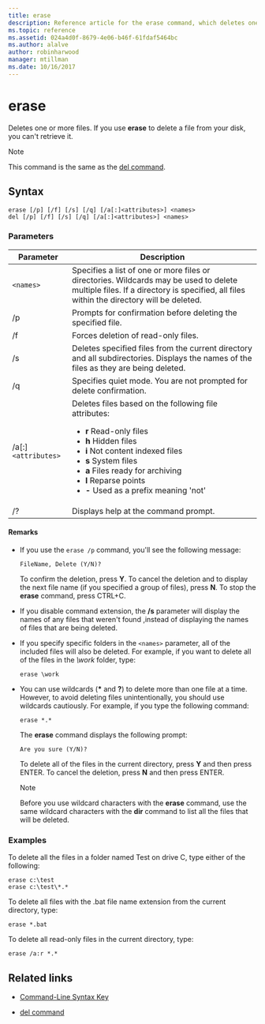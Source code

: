 ```yaml
---
title: erase
description: Reference article for the erase command, which deletes one or more files.
ms.topic: reference
ms.assetid: 024a4d0f-8679-4e06-b46f-61fdaf5464bc
ms.author: alalve
author: robinharwood
manager: mtillman
ms.date: 10/16/2017
---
```


# erase

Deletes one or more files. If you use **erase** to delete a file from your disk, you can't retrieve it.

> [!NOTE]
> This command is the same as the [del command](del.md).

## Syntax

```
erase [/p] [/f] [/s] [/q] [/a[:]<attributes>] <names>
del [/p] [/f] [/s] [/q] [/a[:]<attributes>] <names>
```

### Parameters

| Parameter | Description |
| --------- | ----------- |
| `<names>` | Specifies a list of one or more files or directories. Wildcards may be used to delete multiple files. If a directory is specified, all files within the directory will be deleted. |
| /p | Prompts for confirmation before deleting the specified file. |
| /f | Forces deletion of read-only files. |
| /s | Deletes specified files from the current directory and all subdirectories. Displays the names of the files as they are being deleted. |
| /q | Specifies quiet mode. You are not prompted for delete confirmation. |
| /a[:]`<attributes>` | Deletes files based on the following file attributes:<ul><li>**r** Read-only files</li><li>**h** Hidden files</li><li>**i** Not content indexed files</li><li>**s** System files</li><li>**a** Files ready for archiving</li><li>**l** Reparse points</li><li>**-** Used as a prefix meaning 'not'</li></ul> |
| /? | Displays help at the command prompt. |

#### Remarks

- If you use the `erase /p` command, you'll see the following message:

    `FileName, Delete (Y/N)?`

    To confirm the deletion, press **Y**. To cancel the deletion and to display the next file name (if you specified a group of files), press **N**. To stop the **erase** command, press CTRL+C.

- If you disable command extension, the **/s** parameter will display the names of any files that weren't found ,instead of displaying the names of files that are being deleted.

- If you specify specific folders in the `<names>` parameter, all of the included files will also be deleted. For example, if you want to delete all of the files in the *\work* folder, type:

  ```
  erase \work
  ```

- You can use wildcards (**&#42;** and **?**) to delete more than one file at a time. However, to avoid deleting files unintentionally, you should use wildcards cautiously. For example, if you type the following command:

  ```
  erase *.*
  ```

  The **erase** command displays the following prompt:

  `Are you sure (Y/N)?`

  To delete all of the files in the current directory, press **Y** and then press ENTER. To cancel the deletion, press **N** and then press ENTER.

  > [!NOTE]
  > Before you use wildcard characters with the **erase** command, use the same wildcard characters with the **dir** command to list all the files that will be deleted.

### Examples

To delete all the files in a folder named Test on drive C, type either of the following:

```
erase c:\test
erase c:\test\*.*
```

To delete all files with the .bat file name extension from the current directory, type:

```
erase *.bat
```

To delete all read-only files in the current directory, type:

```
erase /a:r *.*
```

## Related links

- [Command-Line Syntax Key](command-line-syntax-key.md)

- [del command](del.md)
